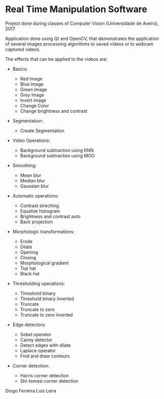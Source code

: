# Real Time Manipulation Software

Project done during classes of Computer Vision (Universidade de Aveiro), 2017

Application done using Qt and OpenCV, that demonstrates the application of several images processing algorithms to saved videos or to webcam captured videos.

The effects that can be applied to the videos are:

* Basics:
	* Red Image
	* Blue Image
	* Green Image
	* Grey Image
	* Invert image
	* Change Color
	* Change brightness and contrast

* Segmentation:
	* Create Segmentation

* Video Operations:
	* Background subtraction using KNN
	* Background subtraction using MOG

* Smoothing:
	* Mean blur
	* Median blur
	* Gaussian blur

* Automatic operations:
	* Contrast streching
	* Equalize histogram
	* Brightness and contrast auto
	* Back projection

* Morphologic transformations:
	* Erode
	* Dilate
	* Opening
	* Closing
	* Morphological gradient
	* Top hat
	* Black hat

* Thresholding operations:
	* Threshold binary
	* Threshold binary inverted
	* Truncate
	* Truncate to zero
	* Truncate to zero inverted

* Edge detectors:
	* Sobel operator
	* Canny detector
	* Detect edges with dilate
	* Laplace operator
	* Find and draw contours

* Corner detection:
	* Harris corner detection
	* Shi-tomasi corner detection

Diogo Ferreira
Luís Leira
